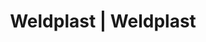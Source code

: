 ---
Link: "file:/Users/vinayakpatel/Downloads/www.weldplast.cz/eshop_products_compare/add/eshop-products-variant421"
product_name: "null"
product_id: "null"
title: "Weldplast | Weldplast"
product_desc: ""
product_specs: ""
product_downloads: ""
href: ""
accessories: ""
similar_products: ""
---